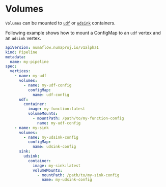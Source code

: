# Volumes

`Volumes` can be mounted to [`udf`](user-defined-functions/map/map.md) or [`udsink`](./sinks/user-defined-sinks.md) containers.

Following example shows how to mount a ConfigMap to an `udf` vertex and an `udsink` vertex.

```yaml
apiVersion: numaflow.numaproj.io/v1alpha1
kind: Pipeline
metadata:
  name: my-pipeline
spec:
  vertices:
    - name: my-udf
      volumes:
        - name: my-udf-config
          configMap:
            name: udf-config
      udf:
        container:
          image: my-function:latest
          volumeMounts:
            - mountPath: /path/to/my-function-config
              name: my-udf-config
    - name: my-sink
      volumes:
        - name: my-udsink-config
          configMap:
            name: udsink-config
      sink:
        udsink:
          container:
            image: my-sink:latest
            volumeMounts:
              - mountPath: /path/to/my-sink-config
                name: my-udsink-config
```
